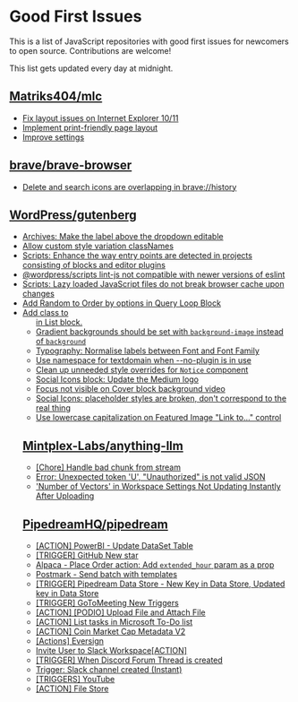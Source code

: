 # Good First Issues

This is a list of JavaScript repositories with good first issues for newcomers to open source. Contributions are welcome!

This list gets updated every day at midnight.

## [Matriks404/mlc](https://github.com/Matriks404/mlc)

- [Fix layout issues on Internet Explorer 10/11](https://github.com/Matriks404/mlc/issues/31)
- [Implement print-friendly page layout](https://github.com/Matriks404/mlc/issues/30)
- [Improve settings](https://github.com/Matriks404/mlc/issues/21)

## [brave/brave-browser](https://github.com/brave/brave-browser)

- [Delete and search icons are overlapping in brave://history](https://github.com/brave/brave-browser/issues/32399)

## [WordPress/gutenberg](https://github.com/WordPress/gutenberg)

- [Archives: Make the label above the dropdown editable](https://github.com/WordPress/gutenberg/issues/57528)
- [Allow custom style variation classNames](https://github.com/WordPress/gutenberg/issues/11763)
- [Scripts: Enhance the way entry points are detected in projects consisting of blocks and editor plugins](https://github.com/WordPress/gutenberg/issues/55936)
- [@wordpress/scripts lint-js not compatible with newer versions of eslint](https://github.com/WordPress/gutenberg/issues/55499)
- [Scripts: Lazy loaded JavaScript files do not break browser cache upon changes](https://github.com/WordPress/gutenberg/issues/55397)
- [Add Random to Order by options in Query Loop Block](https://github.com/WordPress/gutenberg/issues/40481)
- [Add class to <ul> in List block.](https://github.com/WordPress/gutenberg/issues/12420)
- [Gradient backgrounds should be set with `background-image` instead of `background`](https://github.com/WordPress/gutenberg/issues/32787)
- [Typography: Normalise labels between Font and Font Family](https://github.com/WordPress/gutenberg/issues/56374)
- [Use namespace for textdomain when --no-plugin is in use](https://github.com/WordPress/gutenberg/issues/54980)
- [Clean up unneeded style overrides for `Notice` component](https://github.com/WordPress/gutenberg/issues/55279)
- [Social Icons block: Update the Medium logo](https://github.com/WordPress/gutenberg/issues/57064)
- [Focus not visible on Cover block background video](https://github.com/WordPress/gutenberg/issues/41989)
- [Social Icons: placeholder styles are broken, don't correspond to the real thing](https://github.com/WordPress/gutenberg/issues/55296)
- [Use lowercase capitalization on Featured Image "Link to..." control](https://github.com/WordPress/gutenberg/issues/55057)

## [Mintplex-Labs/anything-llm](https://github.com/Mintplex-Labs/anything-llm)

- [[Chore] Handle bad chunk from stream](https://github.com/Mintplex-Labs/anything-llm/issues/527)
- [Error: Unexpected token 'U', "Unauthorized" is not valid JSON](https://github.com/Mintplex-Labs/anything-llm/issues/520)
- ['Number of Vectors' in Workspace Settings Not Updating Instantly After Uploading](https://github.com/Mintplex-Labs/anything-llm/issues/516)

## [PipedreamHQ/pipedream](https://github.com/PipedreamHQ/pipedream)

- [[ACTION] PowerBI - Update DataSet Table](https://github.com/PipedreamHQ/pipedream/issues/9424)
- [[TRIGGER] GitHub New star](https://github.com/PipedreamHQ/pipedream/issues/9675)
- [Alpaca - Place Order action: Add `extended_hour` param as a prop](https://github.com/PipedreamHQ/pipedream/issues/9476)
- [Postmark - Send batch with templates](https://github.com/PipedreamHQ/pipedream/issues/9621)
- [[TRIGGER] Pipedream Data Store - New Key in Data Store, Updated key in Data Store](https://github.com/PipedreamHQ/pipedream/issues/9408)
- [[TRIGGER] GoToMeeting New Triggers](https://github.com/PipedreamHQ/pipedream/issues/9062)
- [[ACTION] [PODIO] Upload File and Attach File](https://github.com/PipedreamHQ/pipedream/issues/9450)
- [[ACTION] List tasks in Microsoft To-Do list](https://github.com/PipedreamHQ/pipedream/issues/9425)
- [[ACTION] Coin Market Cap Metadata V2](https://github.com/PipedreamHQ/pipedream/issues/9431)
- [[Actions] Eversign](https://github.com/PipedreamHQ/pipedream/issues/4229)
- [Invite User to Slack Workspace[ACTION]](https://github.com/PipedreamHQ/pipedream/issues/3927)
- [[TRIGGER] When Discord Forum Thread is created](https://github.com/PipedreamHQ/pipedream/issues/4507)
- [Trigger: Slack channel created (Instant)](https://github.com/PipedreamHQ/pipedream/issues/9311)
- [[TRIGGERS] YouTube](https://github.com/PipedreamHQ/pipedream/issues/3487)
- [[ACTION] File Store](https://github.com/PipedreamHQ/pipedream/issues/9154)

